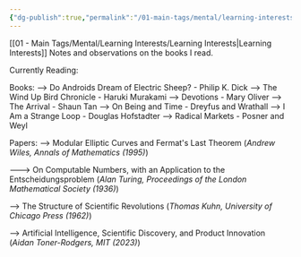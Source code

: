 ```yaml
---
{"dg-publish":true,"permalink":"/01-main-tags/mental/learning-interests/books/books/","created":"2024-11-27T11:52:41.632+05:30","updated":"2024-11-27T12:39:24.056+05:30"}
---
```


[[01 - Main Tags/Mental/Learning Interests/Learning Interests\|Learning Interests]]
Notes and observations on the books I read. 

Currently Reading:

Books:
--> Do Androids Dream of Electric Sheep? - Philip K. Dick
--> The Wind Up Bird Chronicle - Haruki Murakami
--> Devotions - Mary Oliver
--> The Arrival - Shaun Tan
--> On Being and Time - Dreyfus and Wrathall
-->  I Am a Strange Loop - Douglas Hofstadter
--> Radical Markets - Posner and Weyl

Papers:
--> Modular Elliptic Curves and Fermat's Last Theorem (*Andrew Wiles, Annals of Mathematics (1995)*)

---> On Computable Numbers, with an Application to the Entscheidungsproblem
(*Alan Turing, Proceedings of the London Mathematical Society (1936)*)

--> The Structure of Scientific Revolutions (*Thomas Kuhn, University of Chicago Press (1962)*)

--> Artificial Intelligence, Scientific Discovery, and Product Innovation (*Aidan Toner-Rodgers, MIT (2023)*)





